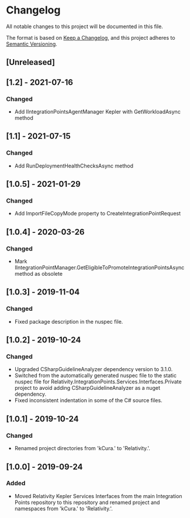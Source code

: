 # Changelog
All notable changes to this project will be documented in this file.

The format is based on [Keep a Changelog](https://keepachangelog.com/en/1.0.0/),
and this project adheres to [Semantic Versioning](https://semver.org/spec/v2.0.0.html).

## [Unreleased]

## [1.2] - 2021-07-16
### Changed
- Add IIntegrationPointsAgentManager Kepler with GetWorkloadAsync method

## [1.1] - 2021-07-15
### Changed
- Add RunDeploymentHealthChecksAsync method

## [1.0.5] - 2021-01-29
### Changed
- Add ImportFileCopyMode property to CreateIntegrationPointRequest

## [1.0.4] - 2020-03-26
### Changed
- Mark IIntegrationPointManager.GetEligibleToPromoteIntegrationPointsAsync method as obsolete

## [1.0.3] - 2019-11-04
### Changed
- Fixed package description in the nuspec file.

## [1.0.2] - 2019-10-24
### Changed
- Upgraded CSharpGuidelineAnalyzer dependency version to 3.1.0.
- Switched from the automatically generated nuspec file to the static nuspec file for Relativity.IntegrationPoints.Services.Interfaces.Private project to avoid adding CSharpGuidelineAnalyzer as a nuget dependency.
- Fixed inconsistent indentation in some of the C# source files.

## [1.0.1] - 2019-10-24
### Changed
- Renamed project directories from 'kCura.' to 'Relativity.'.

## [1.0.0] - 2019-09-24
### Added
- Moved Relativity Kepler Services Interfaces from the main Integration Points repository to this repository and renamed project and namespaces from 'kCura.' to 'Relativity.'.


